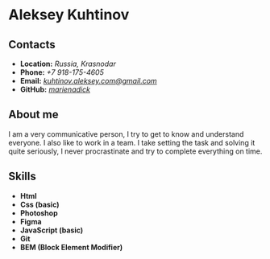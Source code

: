 # Aleksey Kuhtinov

## Contacts
* **Location:**  *Russia, Krasnodar*
* **Phone:**  *+7 918-175-4605*
* **Email:** *kuhtinov.aleksey.com@gmail.com* 
* **GitHub:** *[marienadick](https://github.com/marienadick)*

##   About me
 I am a very communicative person, I try to get to know and understand everyone. I also like to work in a team.
I take setting the task and solving it quite seriously, I never procrastinate and try to complete everything on time.

## Skills
* **Html**
* **Css (basic)**
* **Photoshop**
* **Figma**
* **JavaScript (basic)**
* **Git**
* **BEM (Block Element Modifier)**